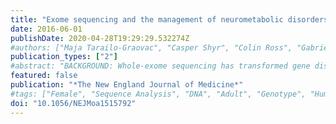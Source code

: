 ```yaml
---
title: "Exome sequencing and the management of neurometabolic disorders"
date: 2016-06-01
publishDate: 2020-04-28T19:29:29.532274Z
#authors: ["Maja Tarailo-Graovac", "Casper Shyr", "Colin Ross", "Gabriella Horvath", "Ramona Salvarinova", "Xin Ye", "Lin-Hua Zhang", "Amit Bhavsar", "Jessica Lee", "Britt Drögemöller", "Mena Abdelsayed", "Majid Alfadhel", "Linlea Armstrong", "Matthias Baumgartner", "Patricie Burda", "Mary Connolly", "Jessie Cameron", "Michelle Demos", "Tammie Dewan", "Janis Dionne", "Mark Evans", "Jan Friedman", "Ian Garber", "Suzanne Lewis", "Jiqiang Ling", "Rupasri Mandal", "Andre Mattman", "Margaret McKinnon", "Aspasia Michoulas", "Daniel Metzger", "Oluseye Ogunbayo", "Bojana Rakic", "Jacob Rozmus", "Peter Ruben", "Bryan Sayson", "Saikat Santra", "Kirk Schultz", "Kathryn Selby", "Paul Shekel", "Sandra Sirrs", "Cristina Skrypnyk", "Andrea Superti-Furga", "Stuart Turvey", "Margot Van Allen", "David Wishart", "Jiang Wu", "John Wu", "Dimitrios Zafeiriou", "Leo Kluijtmans", "Ron Wevers", "Patrice Eydoux", "Anna Lehman", "Hilary Vallance", "Sylvia Stockler-Ipsiroglu", "Graham Sinclair", "Wyeth Wasserman", "Clara van Karnebeek"]
publication_types: ["2"]
#abstract: "BACKGROUND: Whole-exome sequencing has transformed gene discovery and diagnosis in rare diseases. Translation into disease-modifying treatments is challenging, particularly for intellectual developmental disorder. However, the exception is inborn errors of metabolism, since many of these disorders are responsive to therapy that targets pathophysiological features at the molecular or cellular level. METHODS: To uncover the genetic basis of potentially treatable inborn errors of metabolism, we combined deep clinical phenotyping (the comprehensive characterization of the discrete components of a patient's clinical and biochemical phenotype) with whole-exome sequencing analysis through a semiautomated bioinformatics pipeline in consecutively enrolled patients with intellectual developmental disorder and unexplained metabolic phenotypes. RESULTS: We performed whole-exome sequencing on samples obtained from 47 probands. Of these patients, 6 were excluded, including 1 who withdrew from the study. The remaining 41 probands had been born to predominantly nonconsanguineous parents of European descent. In 37 probands, we identified variants in 2 genes newly implicated in disease, 9 candidate genes, 22 known genes with newly identified phenotypes, and 9 genes with expected phenotypes; in most of the genes, the variants were classified as either pathogenic or probably pathogenic. Complex phenotypes of patients in five families were explained by coexisting monogenic conditions. We obtained a diagnosis in 28 of 41 probands (68%) who were evaluated. A test of a targeted intervention was performed in 18 patients (44%). CONCLUSIONS: Deep phenotyping and whole-exome sequencing in 41 probands with intellectual developmental disorder and unexplained metabolic abnormalities led to a diagnosis in 68%, the identification of 11 candidate genes newly implicated in neurometabolic disease, and a change in treatment beyond genetic counseling in 44%. (Funded by BC Children's Hospital Foundation and others.)."
featured: false
publication: "*The New England Journal of Medicine*"
#tags: ["Female", "Sequence Analysis", "DNA", "Adult", "Genotype", "Humans", "Male", "Phenotype", "Genetic Testing", "Metabolism", "Inborn Errors", "Adolescent", "Young Adult", "Child", "Child", "Preschool", "Infant", "Exome", "Intellectual Disability"]
doi: "10.1056/NEJMoa1515792"
---
```


